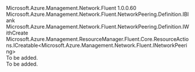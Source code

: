 <Type Name="IDefinition" FullName="Microsoft.Azure.Management.Network.Fluent.NetworkPeering.Definition.IDefinition">
  <TypeSignature Language="C#" Value="public interface IDefinition : Microsoft.Azure.Management.Network.Fluent.NetworkPeering.Definition.IBlank, Microsoft.Azure.Management.Network.Fluent.NetworkPeering.Definition.IWithCreate, Microsoft.Azure.Management.ResourceManager.Fluent.Core.ResourceActions.ICreatable&lt;Microsoft.Azure.Management.Network.Fluent.INetworkPeering&gt;" />
  <TypeSignature Language="ILAsm" Value=".class public interface auto ansi abstract IDefinition implements class Microsoft.Azure.Management.Network.Fluent.NetworkPeering.Definition.IBlank, class Microsoft.Azure.Management.Network.Fluent.NetworkPeering.Definition.IWithAccess, class Microsoft.Azure.Management.Network.Fluent.NetworkPeering.Definition.IWithCreate, class Microsoft.Azure.Management.Network.Fluent.NetworkPeering.Definition.IWithGatewayUse, class Microsoft.Azure.Management.Network.Fluent.NetworkPeering.Definition.IWithRemoteNetwork, class Microsoft.Azure.Management.Network.Fluent.NetworkPeering.Definition.IWithTrafficForwarding, class Microsoft.Azure.Management.ResourceManager.Fluent.Core.ResourceActions.ICreatable`1&lt;class Microsoft.Azure.Management.Network.Fluent.INetworkPeering&gt;, class Microsoft.Azure.Management.ResourceManager.Fluent.Core.ResourceActions.IIndexable" />
  <TypeSignature Language="DocId" Value="T:Microsoft.Azure.Management.Network.Fluent.NetworkPeering.Definition.IDefinition" />
  <TypeSignature Language="VB.NET" Value="Public Interface IDefinition&#xA;Implements IBlank, ICreatable(Of INetworkPeering), IWithCreate" />
  <TypeSignature Language="F#" Value="type IDefinition = interface&#xA;    interface IBlank&#xA;    interface IWithRemoteNetwork&#xA;    interface IWithCreate&#xA;    interface ICreatable&lt;INetworkPeering&gt;&#xA;    interface IIndexable&#xA;    interface IWithGatewayUse&#xA;    interface IWithTrafficForwarding&#xA;    interface IWithAccess" />
  <AssemblyInfo>
    <AssemblyName>Microsoft.Azure.Management.Network.Fluent</AssemblyName>
    <AssemblyVersion>1.0.0.60</AssemblyVersion>
  </AssemblyInfo>
  <Interfaces>
    <Interface>
      <InterfaceName>Microsoft.Azure.Management.Network.Fluent.NetworkPeering.Definition.IBlank</InterfaceName>
    </Interface>
    <Interface>
      <InterfaceName>Microsoft.Azure.Management.Network.Fluent.NetworkPeering.Definition.IWithCreate</InterfaceName>
    </Interface>
    <Interface>
      <InterfaceName>Microsoft.Azure.Management.ResourceManager.Fluent.Core.ResourceActions.ICreatable&lt;Microsoft.Azure.Management.Network.Fluent.INetworkPeering&gt;</InterfaceName>
    </Interface>
  </Interfaces>
  <Docs>
    <summary>To be added.</summary>
    <remarks>To be added.</remarks>
  </Docs>
  <Members />
</Type>